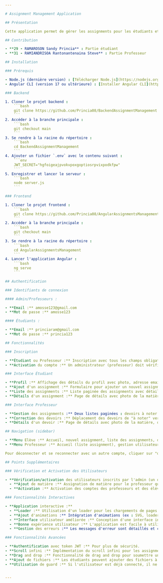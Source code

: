 ```yaml
---

# Assignment Management Application

## Présentation

Cette application permet de gérer les assignments pour les étudiants et les professeurs. Les étudiants peuvent soumettre leurs assignments en sélectionnant le titre, la matière et en joignant un fichier si nécessaire. Les professeurs, agissant en tant qu'administrateurs, peuvent consulter ces assignments, les marquer comme rendus et leur attribuer une note et des remarques.

## Contribution

- **29 - RAMAROSON Sandy Princia** : Partie étudiant
- **31 - RAMIANDRISOA Rantonantenaina Steve** : Partie Professeur

## Installation

### Prérequis

- Node.js (dernière version) : [Télécharger Node.js](https://nodejs.org/en/download/package-manager)
- Angular CLI (version 17 ou ultérieure) : [Installer Angular CLI](https://angular.dev/tools/cli/setup-local)

### Backend

1. Cloner le projet backend :
    ```bash
    git clone https://github.com/Princia08/BackendAssignmentManagement
    ```
2. Accéder à la branche principale :
    ```bash
    git checkout main
    ```
3. Se rendre à la racine du répertoire :
    ```bash
    cd BackendAssignmentManagement
    ```
4. Ajouter un fichier `.env` avec le contenu suivant :
    ```env
    JWT_SECRET="hgfoigeajpvokvpoxgoptiosrpvixpodkfpw"
    ```
5. Enregistrer et lancer le serveur :
    ```bash
    node server.js
    ```

### Frontend

1. Cloner le projet frontend :
    ```bash
    git clone https://github.com/Princia08/AngularAssignmentsManagement
    ```
2. Accéder à la branche principale :
    ```bash
    git checkout main
    ```
3. Se rendre à la racine du répertoire :
    ```bash
    cd AngularAssignmentsManagement
    ```
4. Lancer l'application Angular :
    ```bash
    ng serve
    ```

## Authentification

### Identifiants de connexion

#### Admin/Professeurs :

- **Email :** amosse123@gmail.com
- **Mot de passe :** amosse123

#### Étudiants :

- **Email :** princiaram@gmail.com
- **Mot de passe :** princia123

## Fonctionnalités

### Inscription

- **Étudiant ou Professeur :** Inscription avec tous les champs obligatoires, sinon un message d'erreur s'affichera.
- **Activation du compte :** Un administrateur (professeur) doit vérifier et activer votre compte.

### Interface Étudiant

- **Profil :** Affichage des détails du profil avec photo, adresse email, date de naissance, nombre d'assignments et meilleure note.
- **Ajout d'un assignment :** Formulaire pour ajouter un nouvel assignment avec titre, matière et fichier (facultatif).
- **Liste des assignments :** Liste paginée des assignments avec détails et statut (rendu ou non, note attribuée).
- **Détails d'un assignment :** Page de détails avec photo de la matière, détails de l'assignment et fichier joint (si présent).

### Interface Professeur

- **Gestion des assignments :** Deux listes paginées : devoirs à noter et devoirs déjà notés.
- **Correction des devoirs :** Déplacement des devoirs de "à noter" vers "déjà noté" avec insertion de note et remarques.
- **Détails d'un devoir :** Page de détails avec photo de la matière, détails du devoir et fichier joint (si présent).

## Navigation (sidebar)

- **Menu Elève :** Accueil, nouvel assignment, liste des assignments, déconnexion.
- **Menu Professeur :** Accueil (liste assignment), gestion utilisateur, déconnexion.

Pour déconnecter et se reconnecter avec un autre compte, cliquer sur "déconnexion".

## Points Supplémentaires

### Vérification et Activation des Utilisateurs

- **Vérification/activation des utilisateurs inscrits par l'admin (un des professeurs)**
  - **Ajout de matière :** Assignation de matière pour le professeur qui vient de s'inscrire.
  - **Activation :** Activation des comptes des professeurs et des élèves.

### Fonctionnalités Interactives

- **Application interactive :**
  - **Loader :** Utilisation d'un loader pour les chargements de pages et de données.
  - **Ajout d'animations :** Intégration d'animations (ex : SVG, loader sous forme de livre) pour rendre l'application plus attrayante et engageante.
  - **Interface utilisateur améliorée :** Conception d'une interface intuitive et bien pensée pour rendre l'utilisation de l'application plus agréable.
  - **Bonne expérience utilisateur :** L'application est facile à utiliser et à naviguer, permettant aux utilisateurs d'accomplir leurs tâches plus rapidement et efficacement.
  - **Gestion des erreurs :** Les messages d'erreur sont détaillés et clairs (ex : email invalide, utilisateur non existant ou non activé, ajout d'une matière déjà existante).

### Fonctionnalités Avancées

- **Authentification avec token JWT :** Pour plus de sécurité.
- **Scroll infini :** Implémentation du scroll infini pour les assignments des professeurs.
- **Drag and drop :** Fonctionnalité de drag and drop pour soumettre un assignment.
- **Ajout de fichiers :** Les étudiants peuvent ajouter des fichiers à leurs assignments. Les professeurs peuvent visualiser ou télécharger ces fichiers.
- **Utilisation de guard :** Si l'utilisateur est déjà connecté, il ne pourra pas naviguer vers la page authentification. De même s'il ne s'est pas encore connecté, il ne pourra pas naviguer vers la page d'accueil.  


---
```


